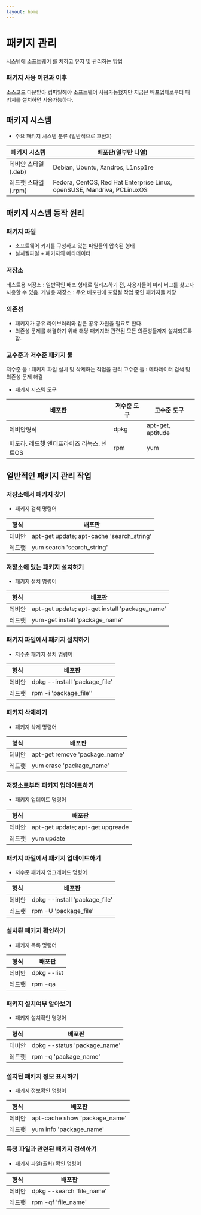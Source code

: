 ```yaml
---
layout: home
---
```


# 패키지 관리
시스템에 소프트웨어 를 치하고 유지 및 관리하는 방법

### 패키지 사용 이전과 이후
소스코드 다운받아 컴파일해야 소프트웨어 사용가능했지만 지금은 배포업체로부터 패키지를 설치하면 사용가능하다.

## 패키지 시스템

* 주요 패키지 시스템 분류 (일반적으로 호환X)
  
|패키지 시스템| 배포판(일부만 나열) |
|---|---|
|데비안 스타일(.deb)|Debian, Ubuntu, Xandros, L1nsp1re|
|레드햇 스타일(.rpm)|Fedora, CentOS, Red Hat Enterprise Linux, openSUSE, Mandriva, PCLinuxOS |

## 패키지 시스템 동작 원리
### 패키지 파일
- 소프트웨어 키지를 구성하고 있는 파일들의 압축된 형태
- 설치될파일 + 패키지의 메타데이터

### 저장소
테스트용 저장소 : 일반적인 배포 형태로 릴리즈하기 전, 사용자들이 미리 버그를 찾고자 사용할 수 있음.
개발용 저장소 : 주요 배포판에 포함될 작업 중인 패키지들 저장

### 의존성
- 패키지가 공유 라이브러리와 같은 공유 자원을 필요로 한다.
- 의존성 문제를 해결하기 위해 해당 패키지와 관련된 모든 의존성들까지 설치되도록함.

### 고수준과 저수준 패키지 툴
저수준 툴 : 패키지 파일 설치 및 삭제하는 작업을 관리
고수준 툴 : 메타데이터 검색 및 의존성 문제 해결

* 패키지 시스템 도구
  
|배포판|저수준 도구|고수준 도구|
|---|---|---|
|데비안형식|dpkg|apt-get, aptitude|
|페도라. 레드햇 엔터프라이즈 리눅스. 센트OS|rpm|yum|


## 일반적인 패키지 관리 작업

### 저장소에서 패키지 찾기
* 패키지 검색 명령어
  
|형식| 배포판|
|---|---|
|데비안|apt-get update; apt-cache 'search_string'|
|레드햇|yum search 'search_string'|


### 저장소에 있는 패키지 설치하기
* 패키지 설치 명령어
  
|형식| 배포판|
|---|---|
|데비안|apt-get update; apt-get install 'package_name'|
|레드햇|yum-get install 'package_name'|


### 패키지 파일에서 패키지 설치하기
* 저수준 패키지 설치 명령어
  
|형식| 배포판|
|---|---|
|데비안|dpkg --install 'package_file'|
|레드햇|rpm -i 'package_file''|


### 패키지 삭제하기
* 패키지 삭제 명령어
  
|형식| 배포판|
|---|---|
|데비안|apt-get remove 'package_name'|
|레드햇|yum erase 'package_name'|



### 저장소로부터 패키지 업데이트하기
* 패키지 업데이트 명령어
  
|형식| 배포판|
|---|---|
|데비안|apt-get update; apt-get upgreade|
|레드햇|yum update|


### 패키지 파일에서 패키지 업데이트하기
* 저수준 패키지 업그레이드 명령어
  
|형식| 배포판|
|---|---|
|데비안|dpkg --install 'package_file'|
|레드햇|rpm -U 'package_file'|


### 설치된 패키지 확인하기
* 패키지 목록 명령어
  
|형식| 배포판|
|---|---|
|데비안|dpkg --list|
|레드햇|rpm -qa|


### 패키지 설치여부 알아보기
* 패키지 설치확인 명령어
  
|형식| 배포판|
|---|---|
|데비안|dpkg --status 'package_name'|
|레드햇|rpm -q 'package_name'|


### 설치된 패키지 정보 표시하기
* 패키지 정보확인 명령어
  
|형식| 배포판|
|---|---|
|데비안|apt-cache show 'package_name'|
|레드햇|yum info 'package_name'|


### 특정 파일과 관련된 패키지 검색하기
* 패키지 파일(출처) 확인 명령어
  
|형식| 배포판|
|---|---|
|데비안|dpkg --search 'file_name'|
|레드햇|rpm -qf 'file_name'|